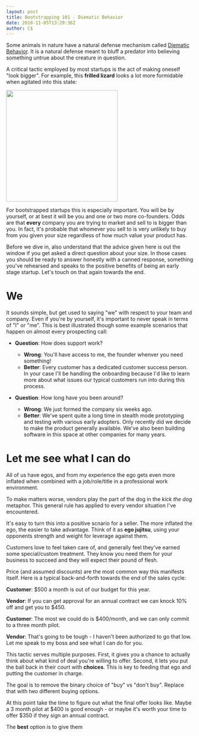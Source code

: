 ```yaml
---
layout: post
title: Bootstrapping 101 - Diematic Behavior
date: 2018-11-05T13:29:36Z
author: C$
---
```

Some animals in nature have a natural defense mechanism called <a href="https://en.wikipedia.org/wiki/Deimatic_behaviour" target="_blank">Diematic Behavior</a>. It is a natural defense meant to bluff a predator into believing something untrue about the creature in question.

A critical tactic employed by most startups is the act of making oneself "look bigger". For example, this **frilled lizard** looks a lot more formidable when agitated into this state:

<img src="https://upload.wikimedia.org/wikipedia/commons/d/dc/Chlamydosaurus_kingii.jpg" width="300" class="standard">

For bootstrapped startups this is especially important. You will be by yourself, or at best it will be you and one or two more co-founders. Odds are that **every** company you are trying to market and sell to is bigger than you. In fact, it's probable that whomever you sell to is very unlikely to buy from you given your size regardless of how much value your product has.

Before we dive in, also understand that the advice given here is out the window if you get asked a direct question about your size. In those cases you should be ready to answer honestly with a canned response, something you've rehearsed and speaks to the positive benefits of being an early stage startup. Let's touch on that again towards the end.

# We
It sounds simple, but get used to saying "we" with respect to your team and company. Even if you're by yourself, it's important to never speak in terms of "I" or "me". This is best illustrated though some example scenarios that happen on almost every prospecting call:

- **Question**: How does support work?
  - **Wrong**: You'll have access to me, the founder whenver you need something!
  - **Better**: Every customer has a dedicated customer success person. In your case I'll be handling the onboarding because I'd like to learn more about what issues our typical customers run into during this process.

- **Question**: How long have you been around?
  - **Wrong**: We just formed the company six weeks ago.
  - **Better**: We've spent quite a long time in stealth mode prototyping and testing with various early adopters. Only recently did we decide to make the product generally available. We've also been building software in this space at other companies for many years.

# Let me see what I can do
All of us have egos, and from my experience the ego gets even more inflated when combined with a job/role/title in a professional work environment.

To make matters worse, vendors play the part of the dog in the *kick the dog* metaphor. This general rule has applied to every vendor situation I've encountered.

It's easy to turn this into a positive scnario for a seller. The more inflated the ego, the easier to take advantage. Think of it as **ego jujitsu**, using your opponents strength and weight for leverage against them.

Customers love to feel taken care of, and generally feel they've earned some special/custom treatment. They know you need them for your business to succeed and they will expect their pound of flesh.

Price (and assumed discounts) are the most common way this manifests itself. Here is a typical back-and-forth towards the end of the sales cycle:

**Customer**: $500 a month is out of our budget for this year.

**Vendor**: If you can get approval for an annual contract we can knock 10% off and get you to $450.

**Customer**: The most we could do is $400/month, and we can only commit to a three month pilot.

**Vendor**: That's going to be tough - I haven't been authorized to go that low. Let me speak to my boss and see what I can do for you.

This tactic serves multiple purposes. First, it gives you a chance to actually think about what kind of deal you're willing to offer. Second, it lets you put the ball back in their court with **choices**. This is key to feeding that ego and putting the customer in charge.

The goal is to remove the binary choice of "buy" vs "don't buy". Replace that with two different buying options.

At this point take the time to figure out what the final offer looks like. Maybe a 3 month pilot at $400 is good enough - or maybe it's worth your time to offer $350 if they sign an annual contract.

The **best** option is to give them
